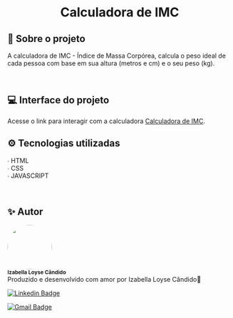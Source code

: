 <h1 align="center"> Calculadora de IMC</h1>


<h2> 📌 Sobre o projeto </h2>

<p> A calculadora de IMC - Índice de Massa Corpórea, calcula o peso ideal 
    de cada	pessoa com base em sua altura (metros e cm) e o seu peso (kg).
</p>
<br>

<h2> 💻 Interface do projeto </h2>

<p> 
Acesse o link para interagir com a calculadora <a href="https://calculadora-imc-eta.vercel.app/">Calculadora de IMC</a>.
</p>



<h2> ⚙️ Tecnologias utilizadas </h2>
 <p> 
 ∙ HTML<br>
 ∙ CSS<br>
 ∙ JAVASCRIPT<br>
 </p>

<br>

<h2>✨ Autor</h2>
<p>
<img style="border-radius: 50%;" src="https://avatars0.githubusercontent.com/u/68293229?s=400&u=53bb8758c240bbb4bf029af8299d4c047e7a4288&v=4" width="100px;" alt=""/>
 <br />
 <sub><b>Izabella Loyse Cândido</b></sub> <br>
 Produzido e desenvolvido com amor por Izabella Loyse Cândido💙
</p>

[![Linkedin Badge](https://img.shields.io/badge/-IzabellaLoyseCandido-blue?style=flat-square&logo=Linkedin&logoColor=white&link=https://www.linkedin.com/in/izabella-loyse-candido//)](https://www.linkedin.com/in/izabella-loyse-candido/)

[![Gmail Badge](https://img.shields.io/badge/-izabellaloyse13@gmail.com-c14438?style=flat-square&logo=Gmail&logoColor=white&link=mailto:izabellaloyse13@gmail.com)](mailto:izabellaloysedev@gmail.com)